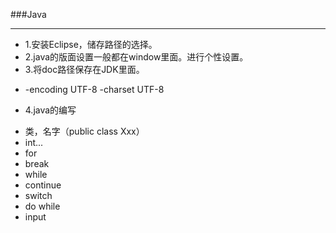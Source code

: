 ###Java
***
+  1.安装Eclipse，储存路径的选择。
+  2.java的版面设置一般都在window里面。进行个性设置。
+  3.将doc路径保存在JDK里面。
 -  -encoding UTF-8 -charset UTF-8
+  4.java的编写
  -  类，名字（public class Xxx）
  -  int...
  -  for
  -  break
  -  while
  -  continue
  -  switch
  -  do while
  -  input
 